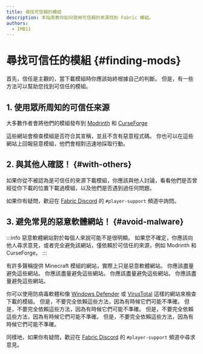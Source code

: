 ```yaml
---
title: 尋找可信賴的模組
description: 本指南教你如何使用可信賴的來源找到 Fabric 模組。
authors:
  - IMB11
---
```


# 尋找可信任的模組 {#finding-mods}

首先，信任是主觀的，當下載模組時你應該始終根據自己的判斷。 但是，有一些方法可以幫助您找到可信任的模組。

## 1. 使用眾所周知的可信任來源

大多數作者會將他們的模組發布到 [Modrinth](https://modrinth.com/mods?g=categories:%27fabric%27) 和 [CurseForge](https://www.curseforge.com/minecraft/search?class=mc-mods\&gameVersionTypeId=4)

這些網站會檢查模組是否符合其宣稱，並且不含有惡意程式碼。 你也可以在這些網站上回報惡意模組，他們會相對迅速地採取行動。

## 2. 與其他人確認！ {#with-others}

如果你從不被認為是可信任的來源下載模組，你應該與他人討論，看看他們是否曾經從你下載的位置下載過模組，以及他們是否遇到過任何問題。

如果你有疑問，歡迎在 [Fabric Discord](https://discord.gg/v6v4pMv) 的 `#player-support` 頻道中詢問。

## 3. 避免常見的惡意軟體網站！ {#avoid-malware}

:::info
惡意軟體網站對於每個人來說可能不是很明顯。 如果您不確定，你應該向他人尋求意見，或者完全避免該網站，僅依賴於可信任的來源，例如 Modrinth 和 CurseForge。
:::

有許多聲稱提供 Minecraft 模組的網站，實際上只是惡意軟體網站。 你應該盡量避免這些網站。 你應該盡量避免這些網站。 你應該盡量避免這些網站。 你應該盡量避免這些網站。

你可以使用防病毒軟體和像 [Windows Defender](https://www.microsoft.com/zh-tw/windows/comprehensive-security) 或 [VirusTotal](https://www.virustotal.com/) 這樣的網站來檢查下載的模組。 但是，不要完全依賴這些方法，因為有時候它們可能不準確。 但是，不要完全依賴這些方法，因為有時候它們可能不準確。 但是，不要完全依賴這些方法，因為有時候它們可能不準確。 但是，不要完全依賴這些方法，因為有時候它們可能不準確。

同樣地，如果你有疑問，歡迎在 [Fabric Discord](https://discord.gg/v6v4pMv) 的 `#player-support` 頻道中尋求意見。
